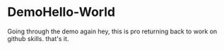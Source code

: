 # DemoHello-World
Going through the demo again
hey, this is pro returning back to work on github skills. that's it.
